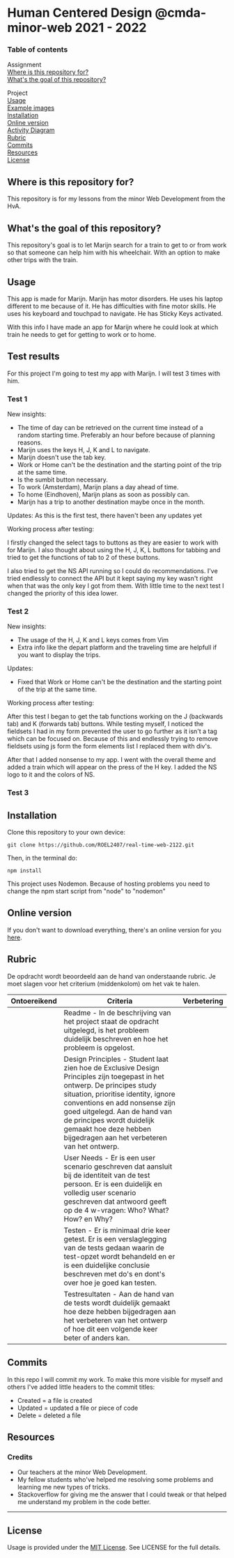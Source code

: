 # Human Centered Design @cmda-minor-web 2021 - 2022

### Table of contents

Assignment<br />
[Where is this repository for?](https://github.com/ROEL2407/real-time-web-2122#where-is-this-repository-for)<br />
[What's the goal of this repository?](https://github.com/ROEL2407/real-time-web-2122#whats-the-goal-of-this-repository)

Project<br />
[Usage](https://github.com/ROEL2407/real-time-web-2122#usage)<br />
[Example images](https://github.com/ROEL2407/real-time-web-2122#example-images)<br />
[Installation](https://github.com/ROEL2407/real-time-web-2122#installation)<br />
[Online version](https://github.com/ROEL2407/real-time-web-2122#online-version)<br />
[Activity Diagram](https://github.com/ROEL2407/real-time-web-2122#activity-diagrams)<br />
[Rubric](https://github.com/ROEL2407/real-time-web-2122#rubric)<br />
[Commits](https://github.com/ROEL2407/real-time-web-2122#commits)<br />
[Resources](https://github.com/ROEL2407/real-time-web-2122#resources)<br />
[License](https://github.com/ROEL2407/real-time-web-2122#license)

## Where is this repository for?

This repository is for my lessons from the minor Web Development from the HvA.

## What's the goal of this repository?

This repository's goal is to let Marijn search for a train to get to or from work so that someone can help him with his wheelchair. With an option to make other trips with the train.

## Usage

This app is made for Marijn. Marijn has motor disorders. He uses his laptop different to me because of it. He has difficulties with fine motor skills. He uses his keyboard and touchpad to navigate. He has Sticky Keys activated.

With this info I have made an app for Marijn where he could look at which train he needs to get for getting to work or to home.

## Test results

For this project I'm going to test my app with Marijn. I will test 3 times with him.

### Test 1

New insights:

- The time of day can be retrieved on the current time instead of a random starting time. Preferably an hour before because of planning reasons.
- Marijn uses the keys H, J, K and L to navigate.
- Marijn doesn't use the tab key.
- Work or Home can't be the destination and the starting point of the trip at the same time.
- Is the sumbit button necessary.
- To work (Amsterdam), Marijn plans a day ahead of time.
- To home (Eindhoven), Marijn plans as soon as possibly can.
- Marijn has a trip to another destination maybe once in the month.

Updates:
As this is the first test, there haven't been any updates yet

Working process after testing:

I firstly changed the select tags to buttons as they are easier to work with for Marijn. I also thought about using the H, J, K, L buttons for tabbing and tried to get the functions of tab to 2 of these buttons.

I also tried to get the NS API running so I could do recommendations. I've tried endlessly to connect the API but it kept saying my key wasn't right when that was the only key I got from them. With little time to the next test I changed the priority of this idea lower.

### Test 2

New insights:

- The usage of the H, J, K and L keys comes from Vim
- Extra info like the depart platform and the traveling time are helpfull if you want to display the trips.

Updates:

- Fixed that Work or Home can't be the destination and the starting point of the trip at the same time.

Working process after testing:

After this test I began to get the tab functions working on the J (backwards tab) and K (forwards tab) buttons. While testing myself, I noticed the fieldsets I had in my form prevented the user to go further as it isn't a tag which can be focused on. Because of this and endlessly trying to remove fieldsets using js form the form elements list I replaced them with div's.

After that I added nonsense to my app. I went with the overall theme and added a train which will appear on the press of the H key. I added the NS logo to it and the colors of NS.

### Test 3

## Installation

Clone this repository to your own device:

```console
git clone https://github.com/ROEL2407/real-time-web-2122.git
```

Then, in the terminal do:

```console
npm install
```

This project uses Nodemon. Because of hosting problems you need to change the npm start script from "node" to "nodemon"

## Online version

If you don't want to download everything, there's an online version for you [here](https://pwa-rijksmuseum-roel.herokuapp.com/).

## Rubric

De opdracht wordt beoordeeld aan de hand van onderstaande rubric. Je moet slagen voor het criterium (middenkolom) om het vak te halen.

| Ontoereikend | Criteria                                                                                                                                                                                                                                                                                                                                | Verbetering |
| ------------ | --------------------------------------------------------------------------------------------------------------------------------------------------------------------------------------------------------------------------------------------------------------------------------------------------------------------------------------- | ----------- |
|              | Readme - In de beschrijving van het project staat de opdracht uitgelegd, is het probleem duidelijk beschreven en hoe het probleem is opgelost.                                                                                                                                                                                          |             |
|              | Design Principles - Student laat zien hoe de Exclusive Design Principles zijn toegepast in het ontwerp. De principes study situation, prioritise identity, ignore conventions en add nonsense zijn goed uitgelegd. Aan de hand van de principes wordt duidelijk gemaakt hoe deze hebben bijgedragen aan het verbeteren van het ontwerp. |             |
|              | User Needs - Er is een user scenario geschreven dat aansluit bij de identiteit van de test persoon. Er is een duidelijk en volledig user scenario geschreven dat antwoord geeft op de 4 w-vragen: Who? What? How? en Why?                                                                                                               |             |
|              | Testen - Er is minimaal drie keer getest. Er is een verslaglegging van de tests gedaan waarin de test-opzet wordt behandeld en er is een duidelijke conclusie beschreven met do's en dont's over hoe je goed kan testen.                                                                                                                |             |
|              | Testresultaten - Aan de hand van de tests wordt duidelijk gemaakt hoe deze hebben bijgedragen aan het verbeteren van het ontwerp of hoe dit een volgende keer beter of anders kan.                                                                                                                                                      |             |

## Commits

In this repo I will commit my work. To make this more visible for myself and others I've added little headers to the commit titles:

- Created = a file is created
- Updated = updated a file or piece of code
- Delete = deleted a file

## Resources

### Credits

- Our teachers at the minor Web Development.
- My fellow students who've helped me resolving some problems and learning me new types of tricks.
- Stackoverflow for giving me the answer that I could tweak or that helped me understand my problem in the code better.
<hr />

## License

Usage is provided under the [MIT License](https://github.com/ROEL2407/human-centered-design-2122/blob/main/LICENSE). See LICENSE for the full details.
